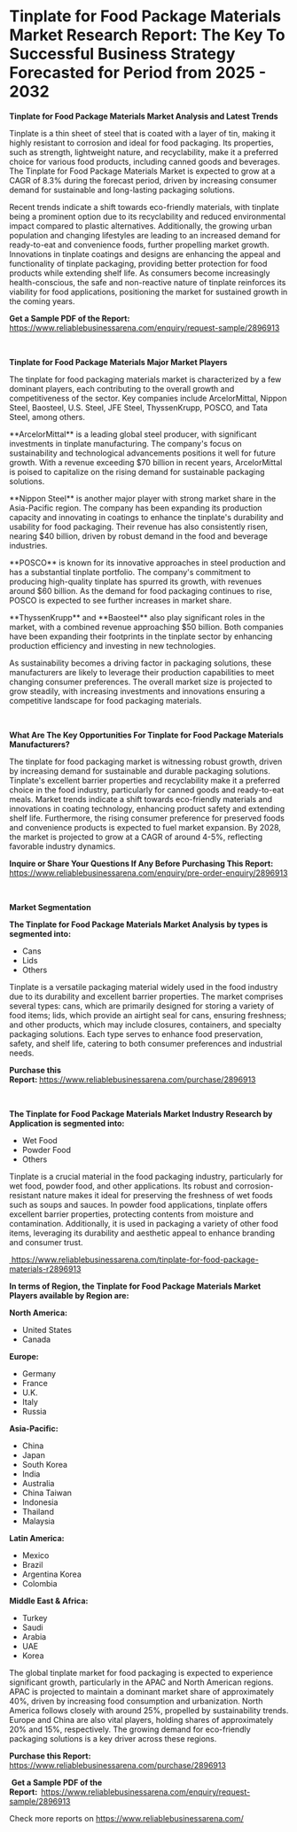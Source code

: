 <p><h1>Tinplate for Food Package Materials Market Research Report: The Key To Successful Business Strategy Forecasted for Period from 2025 - 2032</h1></p><p><strong>Tinplate for Food Package Materials Market Analysis and Latest Trends</strong></p>
<p><p>Tinplate is a thin sheet of steel that is coated with a layer of tin, making it highly resistant to corrosion and ideal for food packaging. Its properties, such as strength, lightweight nature, and recyclability, make it a preferred choice for various food products, including canned goods and beverages. The Tinplate for Food Package Materials Market is expected to grow at a CAGR of 8.3% during the forecast period, driven by increasing consumer demand for sustainable and long-lasting packaging solutions.</p><p>Recent trends indicate a shift towards eco-friendly materials, with tinplate being a prominent option due to its recyclability and reduced environmental impact compared to plastic alternatives. Additionally, the growing urban population and changing lifestyles are leading to an increased demand for ready-to-eat and convenience foods, further propelling market growth. Innovations in tinplate coatings and designs are enhancing the appeal and functionality of tinplate packaging, providing better protection for food products while extending shelf life. As consumers become increasingly health-conscious, the safe and non-reactive nature of tinplate reinforces its viability for food applications, positioning the market for sustained growth in the coming years.</p></p>
<p><strong>Get a Sample PDF of the Report:&nbsp;</strong> <a href="https://www.reliablebusinessarena.com/enquiry/request-sample/2896913?utm_campaign=2177&utm_medium=2&utm_source=Github&utm_content=ia&utm_term=15032025&utm_id=tinplate-for-food-package-materials">https://www.reliablebusinessarena.com/enquiry/request-sample/2896913</a></p>
<p>&nbsp;</p>
<p><strong>Tinplate for Food Package Materials Major Market Players</strong></p>
<p><p>The tinplate for food packaging materials market is characterized by a few dominant players, each contributing to the overall growth and competitiveness of the sector. Key companies include ArcelorMittal, Nippon Steel, Baosteel, U.S. Steel, JFE Steel, ThyssenKrupp, POSCO, and Tata Steel, among others.</p><p>**ArcelorMittal** is a leading global steel producer, with significant investments in tinplate manufacturing. The company's focus on sustainability and technological advancements positions it well for future growth. With a revenue exceeding $70 billion in recent years, ArcelorMittal is poised to capitalize on the rising demand for sustainable packaging solutions.</p><p>**Nippon Steel** is another major player with strong market share in the Asia-Pacific region. The company has been expanding its production capacity and innovating in coatings to enhance the tinplate's durability and usability for food packaging. Their revenue has also consistently risen, nearing $40 billion, driven by robust demand in the food and beverage industries.</p><p>**POSCO** is known for its innovative approaches in steel production and has a substantial tinplate portfolio. The company's commitment to producing high-quality tinplate has spurred its growth, with revenues around $60 billion. As the demand for food packaging continues to rise, POSCO is expected to see further increases in market share.</p><p>**ThyssenKrupp** and **Baosteel** also play significant roles in the market, with a combined revenue approaching $50 billion. Both companies have been expanding their footprints in the tinplate sector by enhancing production efficiency and investing in new technologies.</p><p>As sustainability becomes a driving factor in packaging solutions, these manufacturers are likely to leverage their production capabilities to meet changing consumer preferences. The overall market size is projected to grow steadily, with increasing investments and innovations ensuring a competitive landscape for food packaging materials.</p></p>
<p>&nbsp;</p>
<p><strong>What Are The Key Opportunities For Tinplate for Food Package Materials Manufacturers?</strong></p>
<p><p>The tinplate for food packaging market is witnessing robust growth, driven by increasing demand for sustainable and durable packaging solutions. Tinplate's excellent barrier properties and recyclability make it a preferred choice in the food industry, particularly for canned goods and ready-to-eat meals. Market trends indicate a shift towards eco-friendly materials and innovations in coating technology, enhancing product safety and extending shelf life. Furthermore, the rising consumer preference for preserved foods and convenience products is expected to fuel market expansion. By 2028, the market is projected to grow at a CAGR of around 4-5%, reflecting favorable industry dynamics.</p></p>
<p><strong>Inquire or Share Your Questions If Any Before Purchasing This Report:</strong> <a href="https://www.reliablebusinessarena.com/enquiry/pre-order-enquiry/2896913?utm_campaign=2177&utm_medium=2&utm_source=Github&utm_content=ia&utm_term=15032025&utm_id=tinplate-for-food-package-materials">https://www.reliablebusinessarena.com/enquiry/pre-order-enquiry/2896913</a></p>
<p>&nbsp;</p>
<p><strong>Market Segmentation</strong></p>
<p><strong>The Tinplate for Food Package Materials Market Analysis by types is segmented into:</strong></p>
<p><ul><li>Cans</li><li>Lids</li><li>Others</li></ul></p>
<p><p>Tinplate is a versatile packaging material widely used in the food industry due to its durability and excellent barrier properties. The market comprises several types: cans, which are primarily designed for storing a variety of food items; lids, which provide an airtight seal for cans, ensuring freshness; and other products, which may include closures, containers, and specialty packaging solutions. Each type serves to enhance food preservation, safety, and shelf life, catering to both consumer preferences and industrial needs.</p></p>
<p><strong>Purchase this Report:&nbsp;</strong><a href="https://www.reliablebusinessarena.com/purchase/2896913?utm_campaign=2177&utm_medium=2&utm_source=Github&utm_content=ia&utm_term=15032025&utm_id=tinplate-for-food-package-materials">https://www.reliablebusinessarena.com/purchase/2896913</a></p>
<p>&nbsp;</p>
<p><strong>The Tinplate for Food Package Materials Market Industry Research by Application is segmented into:</strong></p>
<p><ul><li>Wet Food</li><li>Powder Food</li><li>Others</li></ul></p>
<p><p>Tinplate is a crucial material in the food packaging industry, particularly for wet food, powder food, and other applications. Its robust and corrosion-resistant nature makes it ideal for preserving the freshness of wet foods such as soups and sauces. In powder food applications, tinplate offers excellent barrier properties, protecting contents from moisture and contamination. Additionally, it is used in packaging a variety of other food items, leveraging its durability and aesthetic appeal to enhance branding and consumer trust.</p></p>
<p><a href="https://www.reliablebusinessarena.com/tinplate-for-food-package-materials-r2896913?utm_campaign=2177&utm_medium=2&utm_source=Github&utm_content=ia&utm_term=15032025&utm_id=tinplate-for-food-package-materials">&nbsp;https://www.reliablebusinessarena.com/tinplate-for-food-package-materials-r2896913</a></p>
<p><strong>In terms of Region, the Tinplate for Food Package Materials Market Players available by Region are:</strong></p>
<p>
    <p> <strong> North America: </strong>
        <ul>
            <li>United States</li>
            <li>Canada</li>
        </ul>
        </p> 
    <p> <strong> Europe: </strong>
        <ul>
            <li>Germany</li>
            <li>France</li>
            <li>U.K.</li>
            <li>Italy</li>
            <li>Russia</li>
        </ul>
        </p> 
    <p> <strong> Asia-Pacific: </strong>
        <ul>
            <li>China</li>
            <li>Japan</li>
            <li>South Korea</li>
            <li>India</li>
            <li>Australia</li>
            <li>China Taiwan</li>
            <li>Indonesia</li>
            <li>Thailand</li>
            <li>Malaysia</li>
        </ul>
        </p> 
    <p> <strong> Latin America: </strong>
        <ul>
            <li>Mexico</li>
            <li>Brazil</li>
            <li>Argentina Korea</li>
            <li>Colombia</li>
        </ul>
        </p> 
    <p> <strong> Middle East & Africa: </strong>
        <ul>
            <li>Turkey</li>
            <li>Saudi</li>
            <li>Arabia</li>
            <li>UAE</li>
            <li>Korea</li>
        </ul>
    </p>
    </p>
<p><p>The global tinplate market for food packaging is expected to experience significant growth, particularly in the APAC and North American regions. APAC is projected to maintain a dominant market share of approximately 40%, driven by increasing food consumption and urbanization. North America follows closely with around 25%, propelled by sustainability trends. Europe and China are also vital players, holding shares of approximately 20% and 15%, respectively. The growing demand for eco-friendly packaging solutions is a key driver across these regions.</p></p>
<p><strong>Purchase this Report: </strong><a href="https://www.reliablebusinessarena.com/purchase/2896913?utm_campaign=2177&utm_medium=2&utm_source=Github&utm_content=ia&utm_term=15032025&utm_id=tinplate-for-food-package-materials">https://www.reliablebusinessarena.com/purchase/2896913</a></p>
<p>&nbsp;<strong>Get a Sample PDF of the Report:&nbsp;&nbsp;</strong><a href="https://www.reliablebusinessarena.com/enquiry/request-sample/2896913?utm_campaign=2177&utm_medium=2&utm_source=Github&utm_content=ia&utm_term=15032025&utm_id=tinplate-for-food-package-materials">https://www.reliablebusinessarena.com/enquiry/request-sample/2896913</a></p>
<p><strong></strong></p>
<p>Check more reports on <a href="https://www.reliablebusinessarena.com/?utm_campaign=2177&utm_medium=2&utm_source=Github&utm_content=ia&utm_term=15032025&utm_id=tinplate-for-food-package-materials">https://www.reliablebusinessarena.com/</a></p>